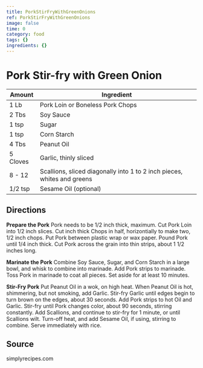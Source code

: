 ```yaml
---
title: PorkStirFryWithGreenOnions
ref: PorkStirFryWithGreenOnions
image: false
time: 0
category: food
tags: {}
ingredients: {}
---
```

# Pork Stir-fry with Green Onion

|Amount | Ingredient|
|----|----|
1 Lb | Pork Loin or Boneless Pork Chops
2 Tbs | Soy Sauce
1 tsp | Sugar
1 tsp | Corn Starch 
4 Tbs | Peanut Oil
5 Cloves | Garlic, thinly sliced
8 - 12 | Scallions, sliced diagonally into 1 to 2 inch pieces, whites and greens
1/2 tsp | Sesame Oil (optional)

## Directions

**Prepare the Pork**
Pork needs to be 1/2 inch thick, maximum.
Cut Pork Loin into 1/2 inch slices.
Cut inch thick Chops in half, horizontially to make two, 1/2 inch chops.
Put Pork between plastic wrap or wax paper.
Pound Pork until 1/4 inch thick.
Cut Pork across the grain into thin strips, about 1 1/2 inches long.

**Marinate the Pork**
Combine Soy Sauce, Sugar, and Corn Starch in a large bowl, and whisk to combine into marinade.
Add Pork strips to marinade.
Toss Pork in marinade to coat all pieces.
Set aside for at least 10 minutes.

**Stir-Fry Pork**
Put Peanut Oil in a wok, on high heat.
When Peanut Oil is hot, shimmering, but not smoking, add Garlic.
Stir-fry Garlic until edges begin to turn brown on the edges, about 30 seconds.
Add Pork strips to hot Oil and Garlic.
Stir-fry until Pork changes color, about 90 seconds, stirring constantly.
Add Scallions, and continue to stir-fry for 1 minute, or until Scallions wilt.
Turn-off heat, and add Sesame Oil, if using, stirring to combine.
Serve immediately with rice.

## Source
simplyrecipes.com
